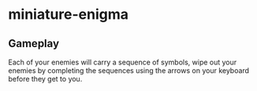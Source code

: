 # miniature-enigma
## Gameplay
Each of your enemies will carry a sequence of symbols, wipe out your enemies by completing the sequences using the arrows on your keyboard before they get to you.

